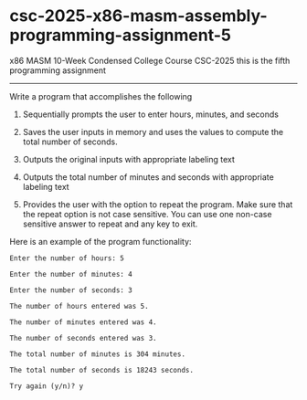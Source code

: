 # csc-2025-x86-masm-assembly-programming-assignment-5

x86 MASM 10-Week Condensed College Course CSC-2025 this is the fifth programming assignment

----------

Write a program that accomplishes the following

  1. Sequentially prompts the user to enter hours, minutes, and seconds
  
  2. Saves the user inputs in memory and uses the values to compute the total number of seconds.
  
  3. Outputs the original inputs with appropriate labeling text
  
  4. Outputs the total number of minutes and seconds with appropriate labeling text
  
  5. Provides the user with the option to repeat the program. Make sure that the repeat option is not case sensitive. You can use one non-case sensitive answer to repeat and any key to exit.
  
  Here is an example of the program functionality:

    Enter the number of hours: 5
    
    Enter the number of minutes: 4
    
    Enter the number of seconds: 3

    The number of hours entered was 5.
    
    The number of minutes entered was 4.
    
    The number of seconds entered was 3.
    
    The total number of minutes is 304 minutes.
    
    The total number of seconds is 18243 seconds.
    
    Try again (y/n)? y
